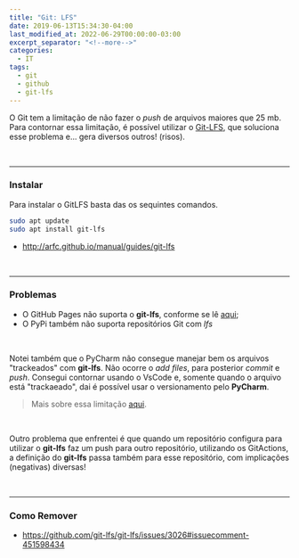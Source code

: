 ```yaml
---
title: "Git: LFS"
date: 2019-06-13T15:34:30-04:00
last_modified_at: 2022-06-29T00:00:00-03:00
excerpt_separator: "<!--more-->"
categories:
  - IT
tags:
  - git
  - github
  - git-lfs
---
```


O Git tem a limitação de não fazer o _push_ de arquivos maiores que 25 mb. Para contornar essa limitação, é possível utilizar o [Git-LFS](https://git-lfs.github.com/), que soluciona esse problema e... gera diversos outros! (risos).

<br>

---

### Instalar

Para instalar o GitLFS basta das os sequintes comandos.

```bash
sudo apt update
sudo apt install git-lfs
```

- http://arfc.github.io/manual/guides/git-lfs

<br>

---

### Problemas

- O GitHub Pages não suporta o **git-lfs**, conforme se lê [aqui](https://github.com/git-lfs/git-lfs/issues/3026);
- O PyPi também não suporta repositórios Git com _lfs_

<br>

Notei também que o PyCharm não consegue manejar bem os arquivos "trackeados" com **git-lfs**. Não ocorre o _add files_, para posterior _commit_ e _push_. Consegui contornar usando o VsCode e, somente quando o arquivo está "trackaeado", dai é possível usar o versionamento pelo **PyCharm**.

> Mais sobre essa limitação [aqui](https://intellij-support.jetbrains.com/hc/en-us/community/posts/206665019-jetbrains-products-and-git-lfs-question).

<br>

Outro problema que enfrentei é que quando um repositório configura para utilizar o **git-lfs** faz um push para outro repositório, utilizando os GitActions, a definição do **git-lfs** passa também para esse repositório, com implicações (negativas) diversas!

<br>

---

### Como Remover

- https://github.com/git-lfs/git-lfs/issues/3026#issuecomment-451598434

